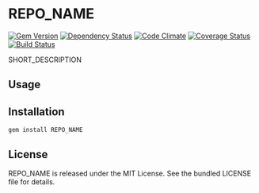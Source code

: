 REPO_NAME
=========

[![Gem Version](https://badge.fury.io/rb/REPO_NAME.png)](http://badge.fury.io/rb/REPO_NAME)
[![Dependency Status](https://gemnasium.com/AUTHOR_NAME/REPO_NAME.png)](https://gemnasium.com/AUTHOR_NAME/REPO_NAME)
[![Code Climate](https://codeclimate.com/github/AUTHOR_NAME/REPO_NAME.png)](https://codeclimate.com/github/AUTHOR_NAME/REPO_NAME)
[![Coverage Status](https://coveralls.io/repos/AUTHOR_NAME/REPO_NAME/badge.png?branch=master)](https://coveralls.io/r/AUTHOR_NAME/REPO_NAME?branch=master)
[![Build Status](https://travis-ci.org/AUTHOR_NAME/REPO_NAME.png?branch=master)](https://travis-ci.org/AUTHOR_NAME/REPO_NAME)

SHORT_DESCRIPTION

## Usage

## Installation

    gem install REPO_NAME

## License

REPO_NAME is released under the MIT License. See the bundled LICENSE file for details.

